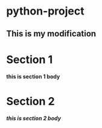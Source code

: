 # python-project

## This is my modification

# Section 1
#### this is section 1 body

# Section 2

##### this is section 2 body